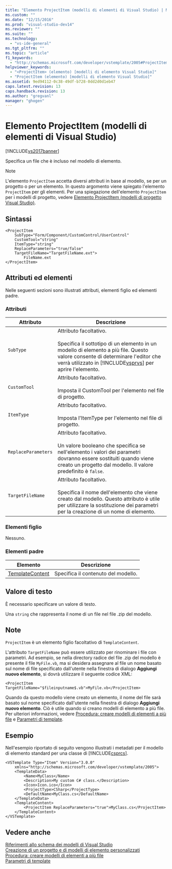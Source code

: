 ```yaml
---
title: "Elemento ProjectItem (modelli di elementi di Visual Studio) | Microsoft Docs"
ms.custom: ""
ms.date: "12/15/2016"
ms.prod: "visual-studio-dev14"
ms.reviewer: ""
ms.suite: ""
ms.technology: 
  - "vs-ide-general"
ms.tgt_pltfrm: ""
ms.topic: "article"
f1_keywords: 
  - "http://schemas.microsoft.com/developer/vstemplate/2005#ProjectItem"
helpviewer_keywords: 
  - "<ProjectItem> (elemento) [modelli di elemento Visual Studio]"
  - "ProjectItem (elemento) [modelli di elemento Visual Studio]"
ms.assetid: 9ed94112-0c38-49df-b728-0dd2d0d1eb47
caps.latest.revision: 13
caps.handback.revision: 13
ms.author: "gregvanl"
manager: "ghogen"
---
```

# Elemento ProjectItem (modelli di elementi di Visual Studio)
[!INCLUDE[vs2017banner](../code-quality/includes/vs2017banner.md)]

Specifica un file che è incluso nel modello di elemento.  
  
> [!NOTE]
>  L'elemento `ProjectItem` accetta diversi attributi in base al modello, se per un progetto o per un elemento.  In questo argomento viene spiegato l'elemento `ProjectItem` per gli elementi.  Per una spiegazione dell'elemento `ProjectItem` per i modelli di progetto, vedere [Elemento ProjectItem \(modelli di progetto Visual Studio\)](../extensibility/projectitem-element-visual-studio-project-templates.md).  
  
## Sintassi  
  
```  
<ProjectItem  
    SubType="Form/Component/CustomControl/UserControl"  
    CustomTool="string"  
    ItemType="string"  
    ReplaceParameters="true/false"  
    TargetFileName="TargetFileName.ext">  
        FileName.ext  
</ProjectItem>  
```  
  
## Attributi ed elementi  
 Nelle seguenti sezioni sono illustrati attributi, elementi figlio ed elementi padre.  
  
### Attributi  
  
|Attributo|Descrizione|  
|---------------|-----------------|  
|`SubType`|Attributo facoltativo.<br /><br /> Specifica il sottotipo di un elemento in un modello di elemento a più file.  Questo valore consente di determinare l'editor che verrà utilizzato in [!INCLUDE[vsprvs](../code-quality/includes/vsprvs_md.md)] per aprire l'elemento.|  
|`CustomTool`|Attributo facoltativo.<br /><br /> Imposta il CustomTool per l'elemento nel file di progetto.|  
|`ItemType`|Attributo facoltativo.<br /><br /> Imposta l'ItemType per l'elemento nel file di progetto.|  
|`ReplaceParameters`|Attributo facoltativo.<br /><br /> Un valore booleano che specifica se nell'elemento i valori dei parametri dovranno essere sostituiti quando viene creato un progetto dal modello.  Il valore predefinito è `false`.|  
|`TargetFileName`|Attributo facoltativo.<br /><br /> Specifica il nome dell'elemento che viene creato dal modello.  Questo attributo è utile per utilizzare la sostituzione dei parametri per la creazione di un nome di elemento.|  
  
### Elementi figlio  
 Nessuno.  
  
### Elementi padre  
  
|Elemento|Descrizione|  
|--------------|-----------------|  
|[TemplateContent](../extensibility/templatecontent-element-visual-studio-templates.md)|Specifica il contenuto del modello.|  
  
## Valore di testo  
 È necessario specificare un valore di testo.  
  
 Una `string` che rappresenta il nome di un file nel file .zip del modello.  
  
## Note  
 `ProjectItem` è un elemento figlio facoltativo di `TemplateContent`.  
  
 L'attributo `TargetFileName` può essere utilizzato per rinominare i file con parametri.  Ad esempio, se nella directory radice del file .zip del modello è presente il file `MyFile.vb`, ma si desidera assegnare al file un nome basato sul nome di file specificato dall'utente nella finestra di dialogo **Aggiungi nuovo elemento**, si dovrà utilizzare il seguente codice XML:  
  
```  
<ProjectItem TargetFileName="$fileinputname$.vb">MyFile.vb</ProjectItem>  
```  
  
 Quando da questo modello viene creato un elemento, il nome del file sarà basato sul nome specificato dall'utente nella finestra di dialogo **Aggiungi nuovo elemento**.  Ciò è utile quando si creano modelli di elemento a più file.  Per ulteriori informazioni, vedere [Procedura: creare modelli di elementi a più file](../ide/how-to-create-multi-file-item-templates.md) e [Parametri di template](../ide/template-parameters.md).  
  
## Esempio  
 Nell'esempio riportato di seguito vengono illustrati i metadati per il modello di elemento standard per una classe di [!INCLUDE[csprcs](../data-tools/includes/csprcs_md.md)].  
  
```  
<VSTemplate Type="Item" Version="3.0.0"  
    xmlns="http://schemas.microsoft.com/developer/vstemplate/2005">  
    <TemplateData>  
        <Name>MyClass</Name>  
        <Description>My custom C# class.</Description>  
        <Icon>Icon.ico</Icon>  
        <ProjectType>CSharp</ProjectType>  
        <DefaultName>MyClass.cs</DefaultName>  
    </TemplateData>  
    <TemplateContent>  
        <ProjectItem ReplaceParameters="true">MyClass.cs</ProjectItem>  
    </TemplateContent>  
</VSTemplate>  
```  
  
## Vedere anche  
 [Riferimenti allo schema dei modelli di Visual Studio](../extensibility/visual-studio-template-schema-reference.md)   
 [Creazione di un progetto e di modelli di elemento personalizzati](../ide/creating-project-and-item-templates.md)   
 [Procedura: creare modelli di elementi a più file](../ide/how-to-create-multi-file-item-templates.md)   
 [Parametri di template](../ide/template-parameters.md)